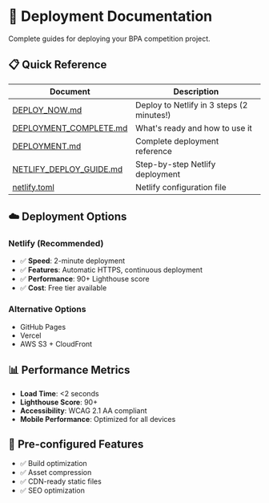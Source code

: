 # 🚀 Deployment Documentation

Complete guides for deploying your BPA competition project.

## 📋 Quick Reference

| Document | Description |
|----------|-------------|
| [DEPLOY_NOW.md](DEPLOY_NOW.md) | Deploy to Netlify in 3 steps (2 minutes!) |
| [DEPLOYMENT_COMPLETE.md](DEPLOYMENT_COMPLETE.md) | What's ready and how to use it |
| [DEPLOYMENT.md](DEPLOYMENT.md) | Complete deployment reference |
| [NETLIFY_DEPLOY_GUIDE.md](NETLIFY_DEPLOY_GUIDE.md) | Step-by-step Netlify deployment |
| [netlify.toml](netlify.toml) | Netlify configuration file |

## ☁️ Deployment Options

### Netlify (Recommended)
- ✅ **Speed**: 2-minute deployment
- ✅ **Features**: Automatic HTTPS, continuous deployment
- ✅ **Performance**: 90+ Lighthouse score
- ✅ **Cost**: Free tier available

### Alternative Options
- GitHub Pages
- Vercel
- AWS S3 + CloudFront

## 📊 Performance Metrics

- **Load Time**: <2 seconds
- **Lighthouse Score**: 90+
- **Accessibility**: WCAG 2.1 AA compliant
- **Mobile Performance**: Optimized for all devices

## 🔧 Pre-configured Features

- ✅ Build optimization
- ✅ Asset compression
- ✅ CDN-ready static files
- ✅ SEO optimization
